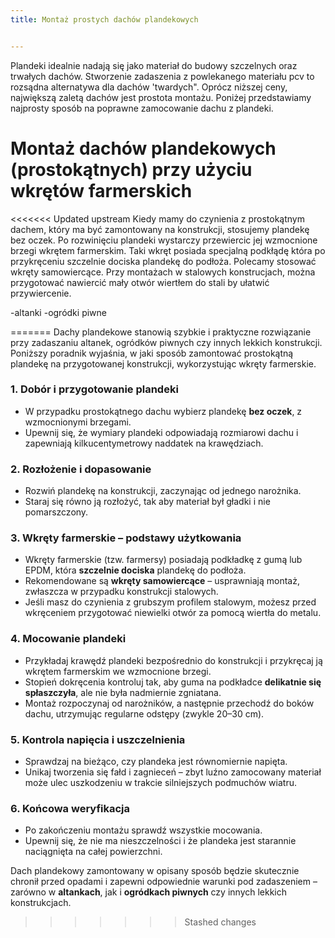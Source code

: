 ```yaml
---
title: Montaż prostych dachów plandekowych


---
```

Plandeki idealnie nadają się jako materiał do budowy szczelnych oraz trwałych dachów. Stworzenie zadaszenia z powlekanego materiału pcv to  rozsądna alternatywa dla dachów 'twardych". 
Oprócz niższej ceny, największą zaletą dachów jest prostota montażu. Poniżej przedstawiamy najprosty sposób na poprawne zamocowanie dachu z plandeki.

# Montaż dachów plandekowych (prostokątnych) przy użyciu wkrętów farmerskich

<<<<<<< Updated upstream
Kiedy mamy do czynienia z prostokątnym dachem, który ma być zamontowany na konstrukcji, stosujemy plandekę bez oczek. Po rozwinięciu plandeki wystarczy przewiercic jej wzmocnione brzegi wkrętem farmerskim. Taki wkręt posiada specjalną podkłądę która po przykręceniu szczelnie dociska plandekę do podłoża.
Polecamy stosować wkręty samowiercące. Przy montażach w stalowych konstrucjach, można przygotować nawiercić mały otwór wiertłem do stali by ułatwić przywiercenie. 

-altanki
-ogródki piwne


=======
Dachy plandekowe stanowią szybkie i praktyczne rozwiązanie przy zadaszaniu altanek, ogródków piwnych czy innych lekkich konstrukcji. Poniższy poradnik wyjaśnia, w jaki sposób zamontować prostokątną plandekę na przygotowanej konstrukcji, wykorzystując wkręty farmerskie.

### 1. Dobór i przygotowanie plandeki
- W przypadku prostokątnego dachu wybierz plandekę **bez oczek**, z wzmocnionymi brzegami.  
- Upewnij się, że wymiary plandeki odpowiadają rozmiarowi dachu i zapewniają kilkucentymetrowy naddatek na krawędziach.

### 2. Rozłożenie i dopasowanie
- Rozwiń plandekę na konstrukcji, zaczynając od jednego narożnika.  
- Staraj się równo ją rozłożyć, tak aby materiał był gładki i nie pomarszczony.

### 3. Wkręty farmerskie – podstawy użytkowania
- Wkręty farmerskie (tzw. farmersy) posiadają podkładkę z gumą lub EPDM, która **szczelnie dociska** plandekę do podłoża.  
- Rekomendowane są **wkręty samowiercące** – usprawniają montaż, zwłaszcza w przypadku konstrukcji stalowych.  
- Jeśli masz do czynienia z grubszym profilem stalowym, możesz przed wkręceniem przygotować niewielki otwór za pomocą wiertła do metalu.

### 4. Mocowanie plandeki
- Przykładaj krawędź plandeki bezpośrednio do konstrukcji i przykręcaj ją wkrętem farmerskim we wzmocnione brzegi.  
- Stopień dokręcenia kontroluj tak, aby guma na podkładce **delikatnie się spłaszczyła**, ale nie była nadmiernie zgniatana.  
- Montaż rozpoczynaj od narożników, a następnie przechodź do boków dachu, utrzymując regularne odstępy (zwykle 20–30 cm).

### 5. Kontrola napięcia i uszczelnienia
- Sprawdzaj na bieżąco, czy plandeka jest równomiernie napięta.  
- Unikaj tworzenia się fałd i zagnieceń – zbyt luźno zamocowany materiał może ulec uszkodzeniu w trakcie silniejszych podmuchów wiatru.

### 6. Końcowa weryfikacja
- Po zakończeniu montażu sprawdź wszystkie mocowania.  
- Upewnij się, że nie ma nieszczelności i że plandeka jest starannie naciągnięta na całej powierzchni.

Dach plandekowy zamontowany w opisany sposób będzie skutecznie chronił przed opadami i zapewni odpowiednie warunki pod zadaszeniem – zarówno w **altankach**, jak i **ogródkach piwnych** czy innych lekkich konstrukcjach.
>>>>>>> Stashed changes
